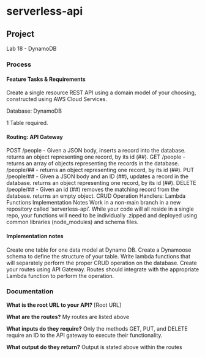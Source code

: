 # serverless-api

## Project

Lab 18 - DynamoDB

### Process

#### Feature Tasks & Requirements

Create a single resource REST API using a domain model of your choosing, constructed using AWS Cloud Services.

Database: DynamoDB

1 Table required.

#### Routing: API Gateway

POST
/people - Given a JSON body, inserts a record into the database.
returns an object representing one record, by its id (##).
GET
/people - returns an array of objects representing the records in the database.
/people/## - returns an object representing one record, by its id (##).
PUT
/people/## - Given a JSON body and an ID (##), updates a record in the database.
returns an object representing one record, by its id (##).
DELETE
/people/## - Given an id (##) removes the matching record from the database.
returns an empty object.
CRUD Operation Handlers: Lambda Functions
Implementation Notes
Work in a non-main branch in a new repository called ‘serverless-api’. While your code will all reside in a single repo, your functions will need to be individually .zipped and deployed using common libraries (node_modules) and schema files.

#### Implementation notes

Create one table for one data model at Dynamo DB.
Create a Dynamoose schema to define the structure of your table.
Write lambda functions that will separately perform the proper CRUD operation on the database.
Create your routes using API Gateway.
Routes should integrate with the appropriate Lambda function to perform the operation.

### Documentation

**What is the root URL to your API?**
[Root URL]

**What are the routes?**
My routes are listed above

**What inputs do they require?**
Only the methods GET, PUT, and DELETE require an ID to the API gateway to execute their functionality.

**What output do they return?**
Output is stated above within the routes
